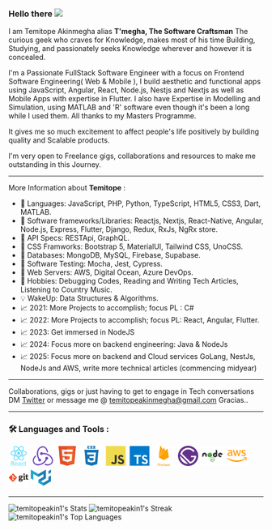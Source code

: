 ### Hello there  <img src="https://media.giphy.com/media/hvRJCLFzcasrR4ia7z/giphy.gif" width="20px"/>

I am Temitope Akinmegha alias <b>T'megha, The Software Craftsman</b> The curious geek who craves for Knowledge, makes most of his time Building, Studying, and passionately seeks Knowledge wherever and however it is concealed.

I'm a Passionate FullStack Software Engineer with a focus on Frontend Software Engineering( Web & Mobile ),  I build aesthetic and functional apps using JavaScript, Angular, React, Node.js, Nestjs and Nextjs as well as Mobile Apps with expertise in Flutter. I also have Expertise in Modelling and Simulation, using MATLAB and 'R' software even though it's been a long while I used them. All thanks to my Masters Programme.

It gives me so much excitement to affect people's life positively by building quality and Scalable products.

I'm very open to Freelance gigs, collaborations and resources to make me outstanding in this Journey. 

---

More Information about <b>Temitope</b> :
- 💬 Languages: JavaScript, PHP, Python, TypeScript, HTML5, CSS3, Dart, MATLAB.
- 💬 Software frameworks/Libraries: Reactjs, Nextjs, React-Native, Angular, Node.js, Express, Flutter, Django, Redux, RxJs, NgRx store.
- 💬 API Specs: RESTApi, GraphQL.
- 💬 CSS Framworks: Bootstrap 5, MaterialUI, Tailwind CSS, UnoCSS.
- 💬 Databases:  MongoDB, MySQL, Firebase, Supabase.
- 💬 Software Testing: Mocha, Jest, Cypress.
- 💬 Web Servers: AWS, Digital Ocean, Azure DevOps.
- 🎉 Hobbies: Debugging Codes, Reading and Writing Tech Articles, Listening to Country Music.
- 💡 WakeUp:  Data Structures & Algorithms.
- 📈 2021: More Projects to accomplish; focus PL : C# 
- 📈 2022: More Projects to accomplish; focus PL: React, Angular, Flutter.
- 📈 2023: Get immersed in NodeJS
- 📈 2024: Focus more on backend engineering: Java & NodeJs
- 📈 2025: Focus more on backend and Cloud services GoLang, NestJs, NodeJs and AWS, write more technical articles (commencing midyear) 

---

Collaborations, gigs or just having to get to engage in Tech conversations DM [Twitter](https://twitter.com/temitopeakin) or message me @ temitopeakinmegha@gmail.com
Gracias..

---

### :hammer_and_wrench: Languages and Tools :
<div>
  <img src="https://github.com/devicons/devicon/blob/master/icons/react/react-original-wordmark.svg" title="React" alt="React" width="40" height="40"/>&nbsp;
  <img src="https://github.com/devicons/devicon/blob/master/icons/redux/redux-original.svg" title="Redux" alt="Redux " width="40" height="40"/>&nbsp;
  <img src="https://github.com/devicons/devicon/blob/master/icons/html5/html5-original.svg" title="HTML5" alt="HTML" width="40" height="40"/>&nbsp;
  <img src="https://github.com/devicons/devicon/blob/master/icons/css3/css3-plain-wordmark.svg"  title="CSS3" alt="CSS" width="40" height="40"/>&nbsp;
  <img src="https://github.com/devicons/devicon/blob/master/icons/javascript/javascript-original.svg" title="JavaScript" alt="JavaScript" width="40" height="40"/>&nbsp;
  <img src="https://github.com/devicons/devicon/blob/master/icons/typescript/typescript-original.svg" title="JavaScript" alt="JavaScript" width="40" height="40"/>&nbsp;
  <img src="https://github.com/devicons/devicon/blob/master/icons/firebase/firebase-plain-wordmark.svg" title="Firebase" alt="Firebase" width="40" height="40"/>&nbsp;
  <img src="https://github.com/devicons/devicon/blob/master/icons/gatsby/gatsby-original.svg" title="Gatsby"  alt="Gatsby" width="40" height="40"/>&nbsp;
  <img src="https://github.com/devicons/devicon/blob/master/icons/nodejs/nodejs-original-wordmark.svg" title="NodeJS" alt="NodeJS" width="40" height="40"/>&nbsp;
  <img src="https://github.com/devicons/devicon/blob/master/icons/amazonwebservices/amazonwebservices-plain-wordmark.svg" title="AWS" alt="AWS" width="40" height="40"/>&nbsp;
  <img src="https://github.com/devicons/devicon/blob/master/icons/git/git-original-wordmark.svg" title="Git" **alt="Git" width="40" height="40"/>
  <img src="https://github.com/devicons/devicon/blob/master/icons/materialui/materialui-original.svg" title="Material UI" alt="Material UI" width="40" height="40"/>&nbsp;
</div>

---

![temitopeakin1's Stats](https://github-readme-stats.vercel.app/api?username=temitopeakin1&theme=highcontrast&show_icons=true&hide_border=true&count_private=true)
![temitopeakin1's Streak](https://github-readme-streak-stats.herokuapp.com/?user=temitopeakin1&theme=highcontrast&hide_border=true)
![temitopeakin1's Top Languages](https://github-readme-stats.vercel.app/api/top-langs/?username=temitopeakin1&theme=highcontrast&show_icons=true&hide_border=true&layout=compact)



